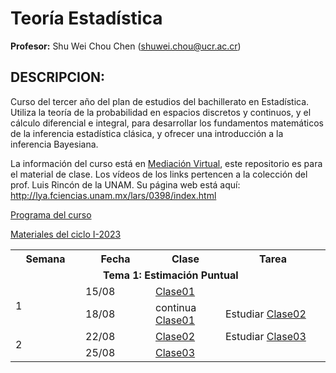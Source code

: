 # Teoría Estadística

**Profesor:** Shu Wei Chou Chen (<shuwei.chou@ucr.ac.cr>)

## DESCRIPCION:

Curso del tercer año del plan de estudios del bachillerato en
Estadística. Utiliza la teoría de la probabilidad en espacios discretos
y continuos, y el cálculo diferencial e integral, para desarrollar los
fundamentos matemáticos de la inferencia estadística clásica, y ofrecer
una introducción a la inferencia Bayesiana.

La información del curso está en [Mediación
Virtual](https://mv1.mediacionvirtual.ucr.ac.cr/course/view.php?id=32768),
este repositorio es para el material de clase. Los vídeos de los links
pertencen a la colección del prof. Luis Rincón de la UNAM. Su página web
está aquí: <http://lya.fciencias.unam.mx/lars/0398/index.html>

<a href="Programa-XS3310.pdf">Programa del curso</a>

<a href="https://shuwei325.github.io/XS3310-I23/">Materiales del ciclo
I-2023</a>

<table style="width:100%">
<tr>
<th width="20%">
Semana
</th>
<th width="20%">
Fecha
</th>
<th width="20%">
Clase
</th>
<th width="30%">
Tarea
</th>
</tr>
<td colspan="4" style="text-align: center">
  <b> Tema 1: Estimación Puntual </b>
</td>
<tr>
<td ROWSPAN="2">
1
</td>
<td>
15/08
</td>
<td>
<a href="XS3310-II23_1.html">Clase01</a>
</td>
<td>
</td>
</tr>
<tr>
<td>
18/08
</td>
<td>
continua <a href="XS3310-II23_1.html">Clase01</a>
</td>
<td>
Estudiar
<a href="https://shuwei325.github.io/XS3310-I23/XS3310-I23_2.html">Clase02</a>
</td>
</tr>
<tr>
<td ROWSPAN="2">
2
</td>
<td>
22/08
</td>
<td>
<a href="XS3310-II23_2.html">Clase02</a>
</td>
<td>
Estudiar
<a href="https://shuwei325.github.io/XS3310-I23/XS3310-I23_3.html">Clase03</a>
</td>
</tr>
<tr>
<td>
25/08
</td>
<td>
<a href="XS3310-II23_3.html">Clase03</a>
</td>
<td>
</td>
</tr>
</tr>
